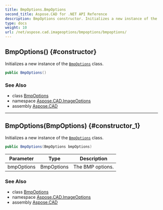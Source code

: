 ```yaml
---
title: BmpOptions.BmpOptions
second_title: Aspose.CAD for .NET API Reference
description: BmpOptions constructor. Initializes a new instance of the BmpOptions class
type: docs
weight: 10
url: /net/aspose.cad.imageoptions/bmpoptions/bmpoptions/
---
```

## BmpOptions() {#constructor}

Initializes a new instance of the [`BmpOptions`](../) class.

```csharp
public BmpOptions()
```

### See Also

* class [BmpOptions](../)
* namespace [Aspose.CAD.ImageOptions](../../bmpoptions/)
* assembly [Aspose.CAD](../../../)

---

## BmpOptions(BmpOptions) {#constructor_1}

Initializes a new instance of the [`BmpOptions`](../) class.

```csharp
public BmpOptions(BmpOptions bmpOptions)
```

| Parameter | Type | Description |
| --- | --- | --- |
| bmpOptions | BmpOptions | The BMP options. |

### See Also

* class [BmpOptions](../)
* namespace [Aspose.CAD.ImageOptions](../../bmpoptions/)
* assembly [Aspose.CAD](../../../)


